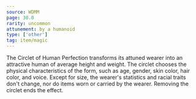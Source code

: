 ```yaml
---
source: WDMM
page: 30.0
rarity: uncommon
attunement: by a humanoid
type: ['other']
tag: item/magic
---
```


The Circlet of Human Perfection transforms its attuned wearer into an attractive human of average height and weight. The circlet chooses the physical characteristics of the form, such as age, gender, skin color, hair color, and voice. Except for size, the wearer's statistics and racial traits don't change, nor do items worn or carried by the wearer. Removing the circlet ends the effect.


